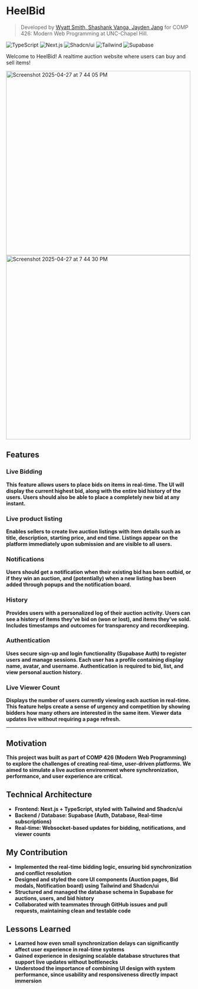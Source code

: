 # HeelBid

> Developed by [Wyatt Smith, Shashank Vanga, Jayden Jang]() for COMP 426: Modern Web Programming at UNC-Chapel Hill.

![TypeScript](https://img.shields.io/badge/-TypeScript-05122A?style=flat&logo=typescript)
![Next.js](https://img.shields.io/badge/-Next.js-05122A?style=flat&logo=nextdotjs)
![Shadcn/ui](https://img.shields.io/badge/-Shadcn_UI-05122A?style=flat&logo=shadcnui)
![Tailwind](https://img.shields.io/badge/-Tailwind-05122A?style=flat&logo=tailwindcss)
![Supabase](https://img.shields.io/badge/-Supabase-05122A?style=flat&logo=supabase)

Welcome to HeelBid! A realtime auction website where users can buy and sell items!

<img width="500" alt="Screenshot 2025-04-27 at 7 44 05 PM" src="https://github.com/user-attachments/assets/8baf701b-b939-47af-919a-3454cf1d8dbc" />
<img width="500" alt="Screenshot 2025-04-27 at 7 44 30 PM" src="https://github.com/user-attachments/assets/0036b346-02f3-4fc9-bbeb-8c4a93c0c91d" />

## Features

<h3><b>Live Bidding<b></h3>
This feature allows users to place bids on items in real-time. The UI will display the current highest bid, along with the entire bid history of the users. Users should also be able to place a completely new bid at any instant.

<h3><b>Live product listing<b></h3>
Enables sellers to create live auction listings with item details such as title, description, starting price, and end time. Listings appear on the platform immediately upon submission and are visible to all users.

<h3><b>Notifications<b></h3>
Users should get a notification when their existing bid has been outbid, or if they win an auction, and (potentially) when a new listing has been added through popups and the notification board.

<h3><b>History<b></h3>
Provides users with a personalized log of their auction activity. Users can see a history of items they’ve bid on (won or lost), and items they’ve sold. Includes timestamps and outcomes for transparency and recordkeeping.

<h3><b>Authentication<b></h3>
Uses secure sign-up and login functionality (Supabase Auth) to register users and manage sessions. Each user has a profile containing display name, avatar, and username. Authentication is required to bid, list, and view personal auction history.

<h3><b>Live Viewer Count</b></h3> 
Displays the number of users currently viewing each auction in real-time. This feature helps create a sense of urgency and competition by showing bidders how many others are interested in the same item. Viewer data updates live without requiring a page refresh.

---

## Motivation
This project was built as part of COMP 426 (Modern Web Programming) to explore the challenges of creating **real-time, user-driven platforms**. We aimed to simulate a live auction environment where synchronization, performance, and user experience are critical.

## Technical Architecture
- **Frontend**: Next.js + TypeScript, styled with Tailwind and Shadcn/ui  
- **Backend / Database**: Supabase (Auth, Database, Real-time subscriptions)  
- **Real-time**: Websocket-based updates for bidding, notifications, and viewer counts  

## My Contribution
- Implemented the **real-time bidding logic**, ensuring bid synchronization and conflict resolution  
- Designed and styled the **core UI components** (Auction pages, Bid modals, Notification board) using Tailwind and Shadcn/ui  
- Structured and managed the **database schema** in Supabase for auctions, users, and bid history  
- Collaborated with teammates through GitHub issues and pull requests, maintaining clean and testable code  

## Lessons Learned
- Learned how even small synchronization delays can significantly affect **user experience** in real-time systems  
- Gained experience in designing scalable **database structures** that support live updates without bottlenecks  
- Understood the importance of combining **UI design with system performance**, since usability and responsiveness directly impact immersion  

